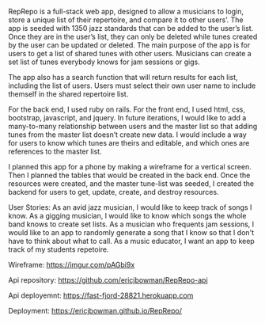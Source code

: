 RepRepo is a full-stack web app, designed to allow a musicians to login, store a unique list of their repertoire, and compare it to other users’. The app is seeded with 1350 jazz standards that can be added to the user’s list. Once they are in the user’s list, they can only be deleted while tunes created by the user can be updated or deleted. The main purpose of the app is for users to get a list of shared tunes with other users. Musicians can create a set list of tunes everybody knows for jam sessions or gigs.

The app also has a search function that will return results for each list, including the list of users. Users must select their own user name to include themself in the shared repertoire list.

For the back end, I used ruby on rails. For the front end, I used html, css, bootstrap, javascript, and jquery. In future iterations, I would like to add a many-to-many relationship between users and the master list so that adding tunes from the master list doesn’t create new data. I would include a way for users to know which tunes are theirs and editable, and which ones are references to the master list.

I planned this app for a phone by making a wireframe for a vertical screen. Then I planned the tables that would be created in the back end. Once the resources were created, and the master tune-list was seeded, I created the backend for users to get, update, create, and destroy resources.

User Stories:
As an avid jazz musician, I would like to keep track of songs I know.
As a gigging musician, I would like to know which songs the whole band knows to create set lists.
As a musician who frequents jam sessions, I would like to an app to randomly generate a song that I know so that I don't have to think about what to call.
As a music educator, I want an app to keep track of my students repetoire.

Wireframe:
https://imgur.com/pAGbi9x

Api repository:
https://github.com/ericjbowman/RepRepo-api

Api deployemnt:
https://fast-fjord-28821.herokuapp.com

Deployment:
https://ericjbowman.github.io/RepRepo/
